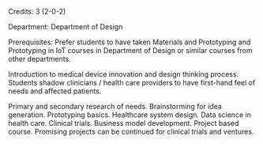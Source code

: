 Credits: 3 (2-0-2)

Department: Department of Design

Prerequisites: Prefer students to have taken Materials and Prototyping and Prototyping in IoT courses in Department of Design or similar courses from other departments.

Introduction to medical device innovation and design thinking process. Students shadow clinicians / health care providers to have first-hand feel of needs and affected patients.

Primary and secondary research of needs. Brainstorming for idea generation. Prototyping basics. Healthcare system design. Data science in health care. Clinical trials. Business model development. Project based course. Promising projects can be continued for clinical trials and ventures.
